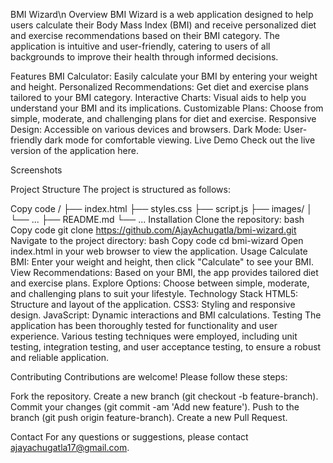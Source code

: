 BMI Wizard\n
Overview
BMI Wizard is a web application designed to help users calculate their Body Mass Index (BMI) and receive personalized diet and exercise recommendations based on their BMI category. The application is intuitive and user-friendly, catering to users of all backgrounds to improve their health through informed decisions.

Features
BMI Calculator: Easily calculate your BMI by entering your weight and height.
Personalized Recommendations: Get diet and exercise plans tailored to your BMI category.
Interactive Charts: Visual aids to help you understand your BMI and its implications.
Customizable Plans: Choose from simple, moderate, and challenging plans for diet and exercise.
Responsive Design: Accessible on various devices and browsers.
Dark Mode: User-friendly dark mode for comfortable viewing.
Live Demo
Check out the live version of the application here.

Screenshots

Project Structure
The project is structured as follows:

Copy code
/
├── index.html
├── styles.css
├── script.js
├── images/
│   └── ...
├── README.md
└── ...
Installation
Clone the repository:
bash
Copy code
git clone https://github.com/AjayAchugatla/bmi-wizard.git
Navigate to the project directory:
bash
Copy code
cd bmi-wizard
Open index.html in your web browser to view the application.
Usage
Calculate BMI: Enter your weight and height, then click "Calculate" to see your BMI.
View Recommendations: Based on your BMI, the app provides tailored diet and exercise plans.
Explore Options: Choose between simple, moderate, and challenging plans to suit your lifestyle.
Technology Stack
HTML5: Structure and layout of the application.
CSS3: Styling and responsive design.
JavaScript: Dynamic interactions and BMI calculations.
Testing
The application has been thoroughly tested for functionality and user experience. Various testing techniques were employed, including unit testing, integration testing, and user acceptance testing, to ensure a robust and reliable application.

Contributing
Contributions are welcome! Please follow these steps:

Fork the repository.
Create a new branch (git checkout -b feature-branch).
Commit your changes (git commit -am 'Add new feature').
Push to the branch (git push origin feature-branch).
Create a new Pull Request.


Contact
For any questions or suggestions, please contact ajayachugatla17@gmail.com.
